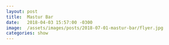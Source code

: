 ```yaml
---
layout: post
title:  Mastur Bar
date:   2018-04-03 15:57:00 -0300
image:  /assets/images/posts/2018-07-01-mastur-bar/flyer.jpg
categories: show
---
```


